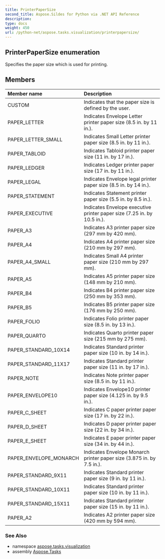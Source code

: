 ```yaml
---
title: PrinterPaperSize
second_title: Aspose.Sildes for Python via .NET API Reference
description: 
type: docs
weight: 450
url: /python-net/aspose.tasks.visualization/printerpapersize/
---
```


## PrinterPaperSize enumeration

Specifies the paper size which is used for printing.

## Members
| Member name | Description |
| :- | :- |
|CUSTOM|Indicates that the paper size is defined by the user.|
|PAPER_LETTER|Indicates Envelope Letter printer paper size (8.5 in. by 11 in.).|
|PAPER_LETTER_SMALL|Indicates Small Letter printer paper size (8.5 in. by 11 in.).|
|PAPER_TABLOID|Indicates Tabloid printer paper size (11 in. by 17 in.).|
|PAPER_LEDGER|Indicates Ledger printer paper size (17 in. by 11 in.).|
|PAPER_LEGAL|Indicates Envelope legal printer paper size (8.5 in. by 14 in.).|
|PAPER_STATEMENT|Indicates Statement printer paper size  (5.5 in. by 8.5 in.).|
|PAPER_EXECUTIVE|Indicates Envelope executive printer paper size (7.25 in. by 10.5 in.).|
|PAPER_A3|Indicates A3 printer paper size (297 mm by 420 mm).|
|PAPER_A4|Indicates A4 printer paper size (210 mm by 297 mm).|
|PAPER_A4_SMALL|Indicates Small A4 printer paper size (210 mm by 297 mm).|
|PAPER_A5|Indicates A5 printer paper size (148 mm by 210 mm).|
|PAPER_B4|Indicates B4 printer paper size (250 mm by 353 mm).|
|PAPER_B5|Indicates B5 printer paper size (176 mm by 250 mm).|
|PAPER_FOLIO|Indicates Folio printer paper size (8.5 in. by 13 in.).|
|PAPER_QUARTO|Indicates Quarto printer paper size (215 mm by 275 mm).|
|PAPER_STANDARD_10X14|Indicates Standard printer paper size (10 in. by 14 in.).|
|PAPER_STANDARD_11X17|Indicates Standard printer paper size (11 in. by 17 in.).|
|PAPER_NOTE|Indicates Note printer paper size (8.5 in. by 11 in.).|
|PAPER_ENVELOPE10|Indicates Envelope10 printer paper size (4.125 in. by 9.5 in.).|
|PAPER_C_SHEET|Indicates C paper printer paper size (17 in. by 22 in.).|
|PAPER_D_SHEET|Indicates D paper printer paper size  (22 in. by 34 in.).|
|PAPER_E_SHEET|Indicates E paper printer paper size (34 in. by 44 in.).|
|PAPER_ENVELOPE_MONARCH|Indicates Envelope Monarch printer paper size (3.875 in. by 7.5 in.).|
|PAPER_STANDARD_9X11|Indicates Standard printer paper size (9 in. by 11 in.).|
|PAPER_STANDARD_10X11|Indicates Standard printer paper size (10 in. by 11 in.).|
|PAPER_STANDARD_15X11|Indicates Standard printer paper size (15 in. by 11 in.).|
|PAPER_A2|Indicates A2 printer paper size (420 mm by 594 mm).|

### See Also

* namespace [aspose.tasks.visualization](/tasks/python-net/aspose.tasks.visualization/)
* assembly [Aspose.Tasks](/tasks/python-net/)

